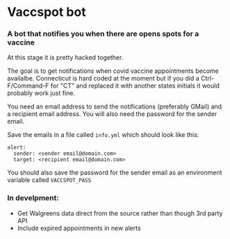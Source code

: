 # Vaccspot bot

### A bot that notifies you when there are opens spots for a vaccine

At this stage it is pretty hacked together.

The goal is to get notifications when covid vaccine appointments become availalbe. Connecticut is hard coded at the moment but if you did a Ctrl-F/Command-F for "CT" and replaced it with another states initials it would probably work just fine.

You need an email address to send the notifications (preferably GMail) and a recipient email address. You will also need the password for the sender email.

Save the emails in a file called `info.yml` which should look like this:

```
alert:
  sender: <sender email@domain.com>
  target: <recipient email@domain.com>
```

You should also save the password for the sender email as an environment variable called `VACCSPOT_PASS`

### In develpment:

* Get Walgreens data direct from the source rather than though 3rd party API
* Include expired appointments in new alerts
